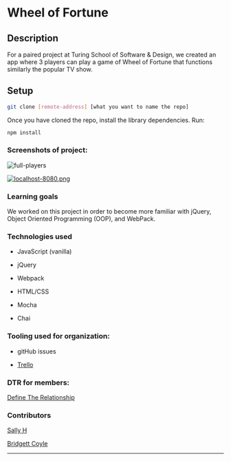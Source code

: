 # Wheel of Fortune

## Description

For a paired project at Turing School of Software & Design, we created an app where 3 players can play a game of Wheel of Fortune that functions similarly the popular TV show. 

## Setup

```bash
git clone [remote-address] [what you want to name the repo]
```

Once you have cloned the repo, install the library dependencies. Run:

```bash
npm install
```

### Screenshots of project:

![full-players](https://user-images.githubusercontent.com/40863560/55130036-0565d680-50df-11e9-8f43-933ccc512298.png)


[![localhost-8080.png](https://i.postimg.cc/Wbr9VCy0/localhost-8080.png)](https://postimg.cc/tYqdtSpg)

### Learning goals

We worked on this project in order to become more familiar with jQuery, Object Oriented Programming (OOP), and WebPack.

### Technologies used

* JavaScript (vanilla)

* jQuery

* Webpack

* HTML/CSS

* Mocha

* Chai

### Tooling used for organization:

* gitHub issues

* [Trello](https://trello.com/b/uY6S7F4R/bridgett-sally-wheel-of-fortune)

### DTR for members:

[Define The Relationship](https://gist.github.com/SallyHaefling/9f2699192a5c1d000665034a2f093c95)

### Contributors

[Sally H](https://github.com/SallyH3)

[Bridgett Coyle](https://github.com/B-Coyle)

---
